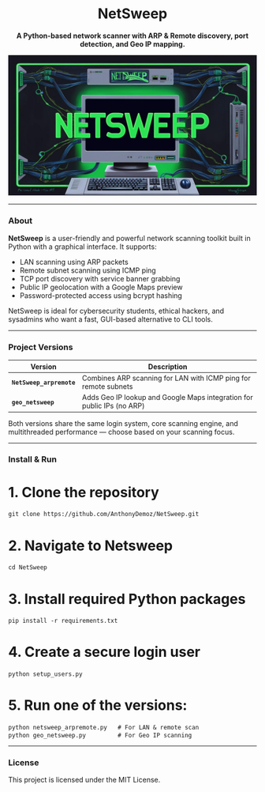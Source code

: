 <div align="center">

# NetSweep  
**A Python-based network scanner with ARP & Remote discovery, port detection, and Geo IP mapping.**

![netsweep-banner](docs/netsweeplgo.jpg)

</div>

---

### About

**NetSweep** is a user-friendly and powerful network scanning toolkit built in Python with a graphical interface. It supports:

- LAN scanning using ARP packets
- Remote subnet scanning using ICMP ping
- TCP port discovery with service banner grabbing
- Public IP geolocation with a Google Maps preview
- Password-protected access using bcrypt hashing

NetSweep is ideal for cybersecurity students, ethical hackers, and sysadmins who want a fast, GUI-based alternative to CLI tools.

---

### Project Versions

| Version              | Description                                                                 |
|----------------------|-----------------------------------------------------------------------------|
| **`NetSweep_arpremote`** | Combines ARP scanning for LAN with ICMP ping for remote subnets              |
| **`geo_netsweep`**       | Adds Geo IP lookup and Google Maps integration for public IPs (no ARP)     |

Both versions share the same login system, core scanning engine, and multithreaded performance — choose based on your scanning focus.

---

### Install & Run

# 1. Clone the repository
```
git clone https://github.com/AnthonyDemoz/NetSweep.git
```
# 2. Navigate to Netsweep
```
cd NetSweep
```
# 3. Install required Python packages
```
pip install -r requirements.txt
```
# 4. Create a secure login user
```
python setup_users.py
```
# 5. Run one of the versions:
```
python netsweep_arpremote.py   # For LAN & remote scan
python geo_netsweep.py         # For Geo IP scanning
```
---
### License

This project is licensed under the MIT License.

